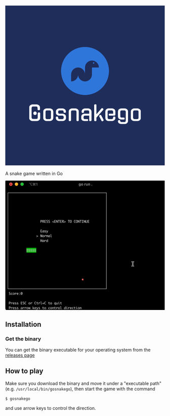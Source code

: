 <p align="center">
<img src="assets/logo_snake.png" alt="gosnakego" title="gosnakego" />
</p>
A snake game written in Go

![snake](https://github.com/liweiyi88/gosnakego/blob/main/assets/gosnakego.gif)

## Installation
### Get the binary
You can get the binary executable for your operating system from the [releases page](https://github.com/liweiyi88/gosnakego/releases)

## How to play
Make sure you download the binary and move it under a "executable path" (e.g. `/usr/local/bin/gosnakego`), then start the game with the command
```
$ gosnakego
```
and use arrow keys to control the direction.
